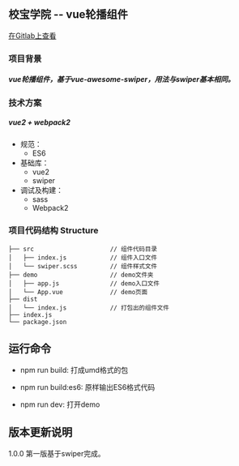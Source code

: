 ## 校宝学院 -- vue轮播组件

[在Gitlab上查看](git@git-server.chinaeast.cloudapp.chinacloudapi.cn:xueyuan/cm_swiper.git)

### 项目背景

##### vue轮播组件，基于vue-awesome-swiper，用法与swiper基本相同。

### 技术方案

##### vue2 + webpack2

* 规范：
	* ES6
* 基础库：
	* vue2
	* swiper
* 调试及构建：
    * sass
	* Webpack2

### 项目代码结构 Structure

```
├── src 					// 组件代码目录
│   ├── index.js 			// 组件入口文件			
│   └── swiper.scss 		// 组件样式文件
├── demo					// demo文件夹
│   ├── app.js 				// demo入口文件
│   └── App.vue 			// demo页面
├── dist
│   └── index.js 			// 打包出的组件文件
├── index.js
└── package.json
```

## 运行命令 ##

- npm run build: 打成umd格式的包

- npm run build:es6: 原样输出ES6格式代码

- npm run dev: 打开demo

## 版本更新说明 ##

1.0.0 第一版基于swiper完成。
